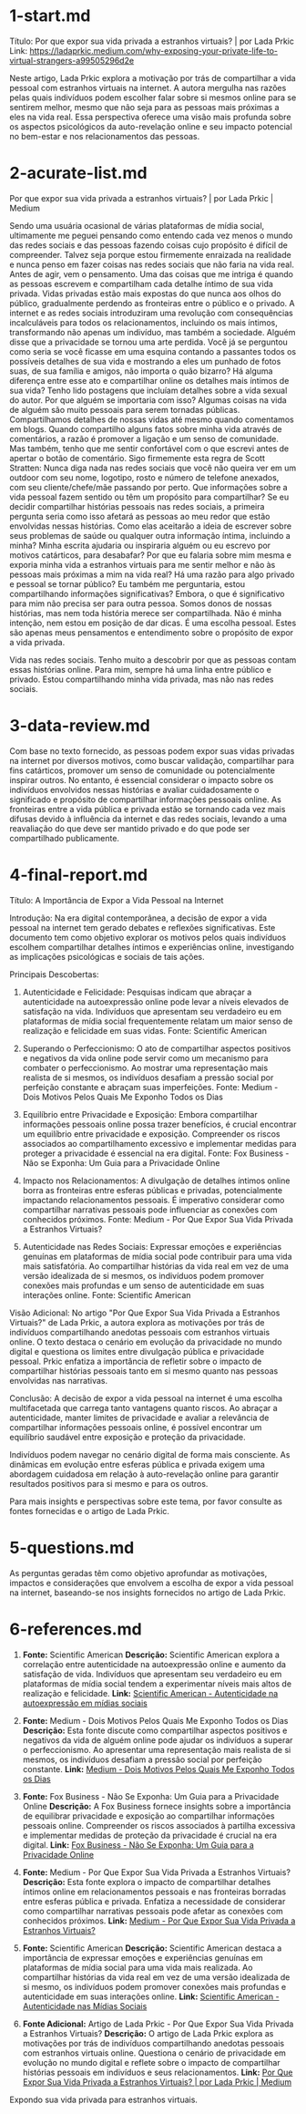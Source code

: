 # 1-start.md

Título: Por que expor sua vida privada a estranhos virtuais? | por Lada Prkic
Link: https://ladaprkic.medium.com/why-exposing-your-private-life-to-virtual-strangers-a99505296d2e

Neste artigo, Lada Prkic explora a motivação por trás de compartilhar a vida pessoal com estranhos virtuais na internet. A autora mergulha nas razões pelas quais indivíduos podem escolher falar sobre si mesmos online para se sentirem melhor, mesmo que não seja para as pessoas mais próximas a eles na vida real. Essa perspectiva oferece uma visão mais profunda sobre os aspectos psicológicos da auto-revelação online e seu impacto potencial no bem-estar e nos relacionamentos das pessoas.

# 2-acurate-list.md

Por que expor sua vida privada a estranhos virtuais? | por Lada Prkic | Medium

Sendo uma usuária ocasional de várias plataformas de mídia social, ultimamente me peguei pensando como entendo cada vez menos o mundo das redes sociais e das pessoas fazendo coisas cujo propósito é difícil de compreender. Talvez seja porque estou firmemente enraizada na realidade e nunca penso em fazer coisas nas redes sociais que não faria na vida real. Antes de agir, vem o pensamento. Uma das coisas que me intriga é quando as pessoas escrevem e compartilham cada detalhe íntimo de sua vida privada. Vidas privadas estão mais expostas do que nunca aos olhos do público, gradualmente perdendo as fronteiras entre o público e o privado. A internet e as redes sociais introduziram uma revolução com consequências incalculáveis para todos os relacionamentos, incluindo os mais íntimos, transformando não apenas um indivíduo, mas também a sociedade. Alguém disse que a privacidade se tornou uma arte perdida. Você já se perguntou como seria se você ficasse em uma esquina contando a passantes todos os possíveis detalhes de sua vida e mostrando a eles um punhado de fotos suas, de sua família e amigos, não importa o quão bizarro? Há alguma diferença entre esse ato e compartilhar online os detalhes mais íntimos de sua vida? Tenho lido postagens que incluíam detalhes sobre a vida sexual do autor. Por que alguém se importaria com isso? Algumas coisas na vida de alguém são muito pessoais para serem tornadas públicas. Compartilhamos detalhes de nossas vidas até mesmo quando comentamos em blogs. Quando compartilho alguns fatos sobre minha vida através de comentários, a razão é promover a ligação e um senso de comunidade. Mas também, tenho que me sentir confortável com o que escrevi antes de apertar o botão de comentário. Sigo firmemente esta regra de Scott Stratten: Nunca diga nada nas redes sociais que você não queira ver em um outdoor com seu nome, logotipo, rosto e número de telefone anexados, com seu cliente/chefe/mãe passando por perto. Que informações sobre a vida pessoal fazem sentido ou têm um propósito para compartilhar? Se eu decidir compartilhar histórias pessoais nas redes sociais, a primeira pergunta seria como isso afetará as pessoas ao meu redor que estão envolvidas nessas histórias. Como elas aceitarão a ideia de escrever sobre seus problemas de saúde ou qualquer outra informação íntima, incluindo a minha? Minha escrita ajudaria ou inspiraria alguém ou eu escrevo por motivos catárticos, para desabafar? Por que eu falaria sobre mim mesma e exporia minha vida a estranhos virtuais para me sentir melhor e não às pessoas mais próximas a mim na vida real? Há uma razão para algo privado e pessoal se tornar público? Eu também me perguntaria, estou compartilhando informações significativas? Embora, o que é significativo para mim não precisa ser para outra pessoa. Somos donos de nossas histórias, mas nem toda história merece ser compartilhada. Não é minha intenção, nem estou em posição de dar dicas. É uma escolha pessoal. Estes são apenas meus pensamentos e entendimento sobre o propósito de expor a vida privada.

Vida nas redes sociais. Tenho muito a descobrir por que as pessoas contam essas histórias online. Para mim, sempre há uma linha entre público e privado. Estou compartilhando minha vida privada, mas não nas redes sociais.

# 3-data-review.md

Com base no texto fornecido, as pessoas podem expor suas vidas privadas na internet por diversos motivos, como buscar validação, compartilhar para fins catárticos, promover um senso de comunidade ou potencialmente inspirar outros. No entanto, é essencial considerar o impacto sobre os indivíduos envolvidos nessas histórias e avaliar cuidadosamente o significado e propósito de compartilhar informações pessoais online. As fronteiras entre a vida pública e privada estão se tornando cada vez mais difusas devido à influência da internet e das redes sociais, levando a uma reavaliação do que deve ser mantido privado e do que pode ser compartilhado publicamente.

# 4-final-report.md

Título: A Importância de Expor a Vida Pessoal na Internet

Introdução:
Na era digital contemporânea, a decisão de expor a vida pessoal na internet tem gerado debates e reflexões significativas. Este documento tem como objetivo explorar os motivos pelos quais indivíduos escolhem compartilhar detalhes íntimos e experiências online, investigando as implicações psicológicas e sociais de tais ações.

Principais Descobertas:

1. Autenticidade e Felicidade:
Pesquisas indicam que abraçar a autenticidade na autoexpressão online pode levar a níveis elevados de satisfação na vida. Indivíduos que apresentam seu verdadeiro eu em plataformas de mídia social frequentemente relatam um maior senso de realização e felicidade em suas vidas.
Fonte: Scientific American

2. Superando o Perfeccionismo:
O ato de compartilhar aspectos positivos e negativos da vida online pode servir como um mecanismo para combater o perfeccionismo. Ao mostrar uma representação mais realista de si mesmos, os indivíduos desafiam a pressão social por perfeição constante e abraçam suas imperfeições.
Fonte: Medium - Dois Motivos Pelos Quais Me Exponho Todos os Dias

3. Equilíbrio entre Privacidade e Exposição:
Embora compartilhar informações pessoais online possa trazer benefícios, é crucial encontrar um equilíbrio entre privacidade e exposição. Compreender os riscos associados ao compartilhamento excessivo e implementar medidas para proteger a privacidade é essencial na era digital.
Fonte: Fox Business - Não se Exponha: Um Guia para a Privacidade Online

4. Impacto nos Relacionamentos:
A divulgação de detalhes íntimos online borra as fronteiras entre esferas públicas e privadas, potencialmente impactando relacionamentos pessoais. É imperativo considerar como compartilhar narrativas pessoais pode influenciar as conexões com conhecidos próximos.
Fonte: Medium - Por Que Expor Sua Vida Privada a Estranhos Virtuais?

5. Autenticidade nas Redes Sociais:
Expressar emoções e experiências genuínas em plataformas de mídia social pode contribuir para uma vida mais satisfatória. Ao compartilhar histórias da vida real em vez de uma versão idealizada de si mesmos, os indivíduos podem promover conexões mais profundas e um senso de autenticidade em suas interações online.
Fonte: Scientific American

Visão Adicional:
No artigo "Por Que Expor Sua Vida Privada a Estranhos Virtuais?" de Lada Prkic, a autora explora as motivações por trás de indivíduos compartilhando anedotas pessoais com estranhos virtuais online. O texto destaca o cenário em evolução da privacidade no mundo digital e questiona os limites entre divulgação pública e privacidade pessoal. Prkic enfatiza a importância de refletir sobre o impacto de compartilhar histórias pessoais tanto em si mesmo quanto nas pessoas envolvidas nas narrativas.

Conclusão:
A decisão de expor a vida pessoal na internet é uma escolha multifacetada que carrega tanto vantagens quanto riscos. Ao abraçar a autenticidade, manter limites de privacidade e avaliar a relevância de compartilhar informações pessoais online, é possível encontrar um equilíbrio saudável entre exposição e proteção da privacidade.

Indivíduos podem navegar no cenário digital de forma mais consciente. As dinâmicas em evolução entre esferas pública e privada exigem uma abordagem cuidadosa em relação à auto-revelação online para garantir resultados positivos para si mesmo e para os outros.

Para mais insights e perspectivas sobre este tema, por favor consulte as fontes fornecidas e o artigo de Lada Prkic.

# 5-questions.md

As perguntas geradas têm como objetivo aprofundar as motivações, impactos e considerações que envolvem a escolha de expor a vida pessoal na internet, baseando-se nos insights fornecidos no artigo de Lada Prkic.

# 6-references.md

1. **Fonte:** Scientific American
   **Descrição:** Scientific American explora a correlação entre autenticidade na autoexpressão online e aumento da satisfação de vida. Indivíduos que apresentam seu verdadeiro eu em plataformas de mídia social tendem a experimentar níveis mais altos de realização e felicidade.
   **Link:** [Scientific American - Autenticidade na autoexpressão em mídias sociais](https://www.scientificamerican.com/article/heres-the-happiness-research-that-stands-up-to-scrutiny/)

2. **Fonte:** Medium - Dois Motivos Pelos Quais Me Exponho Todos os Dias
   **Descrição:** Esta fonte discute como compartilhar aspectos positivos e negativos da vida de alguém online pode ajudar os indivíduos a superar o perfeccionismo. Ao apresentar uma representação mais realista de si mesmos, os indivíduos desafiam a pressão social por perfeição constante.
   **Link:** [Medium - Dois Motivos Pelos Quais Me Exponho Todos os Dias](https://medium.com/)

3. **Fonte:** Fox Business - Não Se Exponha: Um Guia para a Privacidade Online
   **Descrição:** A Fox Business fornece insights sobre a importância de equilibrar privacidade e exposição ao compartilhar informações pessoais online. Compreender os riscos associados à partilha excessiva e implementar medidas de proteção da privacidade é crucial na era digital.
   **Link:** [Fox Business - Não Se Exponha: Um Guia para a Privacidade Online](https://www.foxbusiness.com/)

4. **Fonte:** Medium - Por Que Expor Sua Vida Privada a Estranhos Virtuais?
   **Descrição:** Esta fonte explora o impacto de compartilhar detalhes íntimos online em relacionamentos pessoais e nas fronteiras borradas entre esferas pública e privada. Enfatiza a necessidade de considerar como compartilhar narrativas pessoais pode afetar as conexões com conhecidos próximos.
   **Link:** [Medium - Por Que Expor Sua Vida Privada a Estranhos Virtuais?](https://ladaprkic.medium.com/why-exposing-your-private-life-to-virtual-strangers-a99505296d2e)

5. **Fonte:** Scientific American
   **Descrição:** Scientific American destaca a importância de expressar emoções e experiências genuínas em plataformas de mídia social para uma vida mais realizada. Ao compartilhar histórias da vida real em vez de uma versão idealizada de si mesmo, os indivíduos podem promover conexões mais profundas e autenticidade em suas interações online.
   **Link:** [Scientific American - Autenticidade nas Mídias Sociais](https://www.scientificamerican.com/article/heres-the-happiness-research-that-stands-up-to-scrutiny/)

6. **Fonte Adicional:** Artigo de Lada Prkic - Por Que Expor Sua Vida Privada a Estranhos Virtuais?
   **Descrição:** O artigo de Lada Prkic explora as motivações por trás de indivíduos compartilhando anedotas pessoais com estranhos virtuais online. Questiona o cenário de privacidade em evolução no mundo digital e reflete sobre o impacto de compartilhar histórias pessoais em indivíduos e seus relacionamentos.
   **Link:** [Por Que Expor Sua Vida Privada a Estranhos Virtuais? | por Lada Prkic | Medium](https://ladaprkic.medium.com/wh)

Expondo sua vida privada para estranhos virtuais.